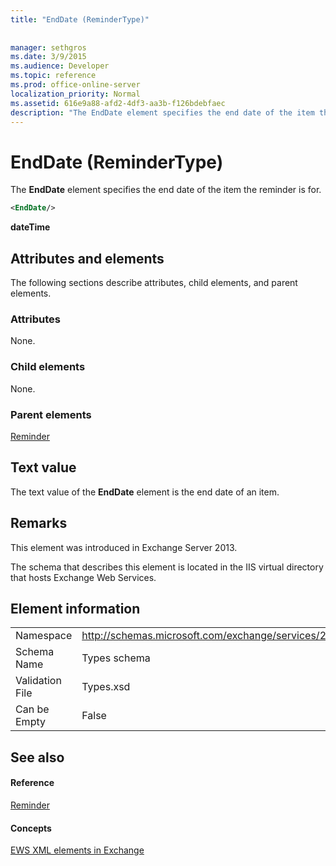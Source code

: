 ```yaml
---
title: "EndDate (ReminderType)"
 
 
manager: sethgros
ms.date: 3/9/2015
ms.audience: Developer
ms.topic: reference
ms.prod: office-online-server
localization_priority: Normal
ms.assetid: 616e9a88-afd2-4df3-aa3b-f126bdebfaec
description: "The EndDate element specifies the end date of the item the reminder is for."
---
```


# EndDate (ReminderType)

The **EndDate** element specifies the end date of the item the reminder is for. 
  
```XML
<EndDate/>
```

 **dateTime**
## Attributes and elements

The following sections describe attributes, child elements, and parent elements.
  
### Attributes

None.
  
### Child elements

None.
  
### Parent elements

[Reminder](reminder.md)
  
## Text value

The text value of the **EndDate** element is the end date of an item. 
  
## Remarks

This element was introduced in Exchange Server 2013.
  
The schema that describes this element is located in the IIS virtual directory that hosts Exchange Web Services.
  
## Element information

|||
|:-----|:-----|
|Namespace  <br/> |http://schemas.microsoft.com/exchange/services/2006/types  <br/> |
|Schema Name  <br/> |Types schema  <br/> |
|Validation File  <br/> |Types.xsd  <br/> |
|Can be Empty  <br/> |False  <br/> |
   
## See also

#### Reference

[Reminder](reminder.md)
#### Concepts

[EWS XML elements in Exchange](ews-xml-elements-in-exchange.md)

